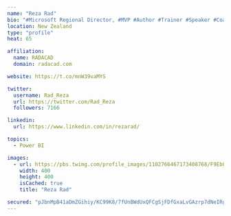 ```yaml
---
name: "Reza Rad"
bio: "#Microsoft Regional Director, #MVP #Author #Trainer #Speaker #Coach #Consultant #PowerBI "
location: New Zealand
type: "profile"
heat: 65

affiliation:
  name: RADACAD
  domain: radacad.com

website: https://t.co/mnW39vaMYS

twitter:
  username: Rad_Reza
  url: https://twitter.com/Rad_Reza
  followers: 7166

linkedin:
  url: https://www.linkedin.com/in/rezarad/

topics:
  - Power BI

images:
  - url: https://pbs.twimg.com/profile_images/1102766467173408768/F9EbQENa_400x400.png
    width: 400
    height: 400
    isCached: true
    title: "Reza Rad"

secured: "pJbnMpB41aDmZGihiy/KC99K8/7fUnBWdUxQFCgSjFDfGxaLvGAzrp7dNeIRgHwHTM3iu7fq3fOp+J05owxE8KxhRWW3ylk21bpPqyZJWXsaKL5vJ3/Z337o+zSa3DSscum0G5kHOZ1o3n34WoGmLGz02NmD3biNQbek4uLgdljO2QnWK7or0B6zGsVPT+6Q3HEfJI0OvSgN2d9sqULXgYkBVej4ESFA8u7k+pXXTTPbGJMNQo5e2E5b+Gt+apWoDq2+a5GQO6bOCkaOFgrZX/cfy+kk/dVXWfu5VKRbJpsW2LpYsQYSVSPjNOIkmkeCP5jSdDVCYfYKmQEdyZXIP8txtFyAYUOxsmDwTDaxkNd+UnFPk0R4NvtP7Fql+TfRyUc9Sh+dZIgyuo5UrxMnHIZqGr2m5eUHiqJnIrZjovA=;r6PbtdZQnHscvcXigwY9bw=="
---
```


